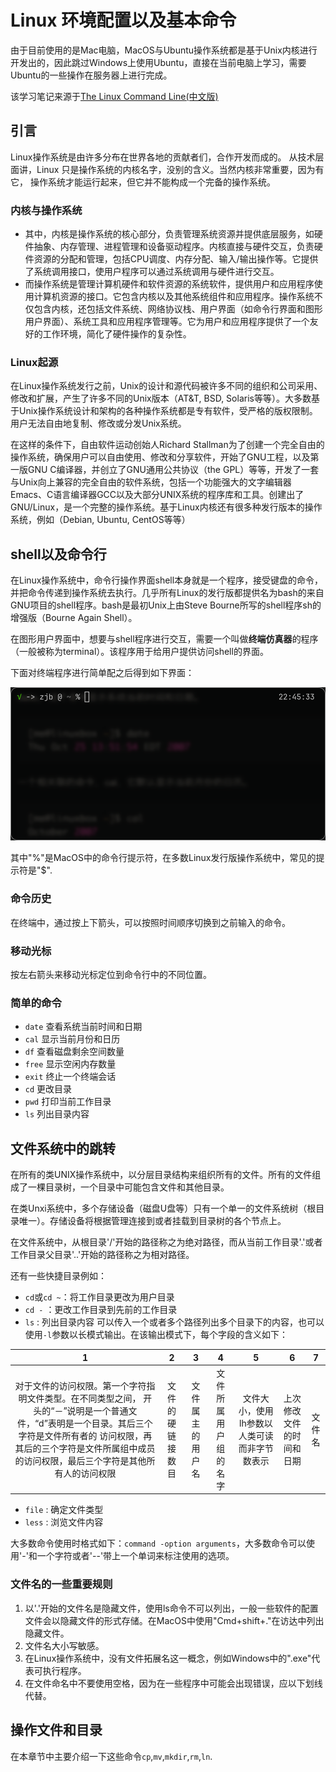 # Linux 环境配置以及基本命令

由于目前使用的是Mac电脑，MacOS与Ubuntu操作系统都是基于Unix内核进行开发出的，因此跳过Windows上使用Ubuntu，直接在当前电脑上学习，需要Ubuntu的一些操作在服务器上进行完成。

该学习笔记来源于[The Linux Command Line(中文版)](https://www.kancloud.cn/thinkphp/linux-command-line/39432)

## 引言

Linux操作系统是由许多分布在世界各地的贡献者们，合作开发而成的。 从技术层面讲，Linux 只是操作系统的内核名字，没别的含义。当然内核非常重要，因为有它， 操作系统才能运行起来，但它并不能构成一个完备的操作系统。

### 内核与操作系统

- 其中，内核是操作系统的核心部分，负责管理系统资源并提供底层服务，如硬件抽象、内存管理、进程管理和设备驱动程序。内核直接与硬件交互，负责硬件资源的分配和管理，包括CPU调度、内存分配、输入/输出操作等。它提供了系统调用接口，使用户程序可以通过系统调用与硬件进行交互。
- 而操作系统是管理计算机硬件和软件资源的系统软件，提供用户和应用程序使用计算机资源的接口。它包含内核以及其他系统组件和应用程序。操作系统不仅包含内核，还包括文件系统、网络协议栈、用户界面（如命令行界面和图形用户界面）、系统工具和应用程序管理等。它为用户和应用程序提供了一个友好的工作环境，简化了硬件操作的复杂性。

### Linux起源

在Linux操作系统发行之前，Unix的设计和源代码被许多不同的组织和公司采用、修改和扩展，产生了许多不同的Unix版本（AT&T, BSD, Solaris等等）。大多数基于Unix操作系统设计和架构的各种操作系统都是专有软件，受严格的版权限制。用户无法自由地复制、修改或分发Unix系统。

在这样的条件下，自由软件运动创始人Richard Stallman为了创建一个完全自由的操作系统，确保用户可以自由使用、修改和分享软件，开始了GNU工程，以及第一版GNU C编译器，并创立了GNU通用公共协议（the GPL）等等，开发了一套与Unix向上兼容的完全自由的软件系统，包括一个功能强大的文字编辑器Emacs、C语言编译器GCC以及大部分UNIX系统的程序库和工具。创建出了GNU/Linux，是一个完整的操作系统。基于Linux内核还有很多种发行版本的操作系统，例如（Debian, Ubuntu, CentOS等等）

## shell以及命令行

在Linux操作系统中，命令行操作界面shell本身就是一个程序，接受键盘的命令，并把命令传递到操作系统去执行。几乎所有Linux的发行版都提供名为bash的来自GNU项目的shell程序。bash是最初Unix上由Steve Bourne所写的shell程序sh的增强版（Bourne Again Shell）。

在图形用户界面中，想要与shell程序进行交互，需要一个叫做**终端仿真器**的程序（一般被称为terminal）。该程序用于给用户提供访问shell的界面。

下面对终端程序进行简单配之后得到如下界面：  

![file not found](image.png)

其中"%"是MacOS中的命令行提示符，在多数Linux发行版操作系统中，常见的提示符是"$".

### 命令历史

在终端中，通过按上下箭头，可以按照时间顺序切换到之前输入的命令。

### 移动光标

按左右箭头来移动光标定位到命令行中的不同位置。

### 简单的命令

- `date` 查看系统当前时间和日期
- `cal` 显示当前月份和日历
- `df` 查看磁盘剩余空间数量
- `free` 显示空闲内存数量
- `exit` 终止一个终端会话
- `cd` 更改目录
- `pwd` 打印当前工作目录
- `ls` 列出目录内容

## 文件系统中的跳转

在所有的类UNIX操作系统中，以分层目录结构来组织所有的文件。所有的文件组成了一棵目录树，一个目录中可能包含文件和其他目录。

在类Unxi系统中，多个存储设备（磁盘U盘等）只有一个单一的文件系统树（根目录唯一）。存储设备将根据管理连接到或者挂载到目录树的各个节点上。

在文件系统中，从根目录'/'开始的路径称之为绝对路径，而从当前工作目录'.'或者工作目录父目录'..'开始的路径称之为相对路径。

还有一些快捷目录例如：

- `cd`或`cd ~`：将工作目录更改为用户目录
- `cd -` ：更改工作目录到先前的工作目录
- `ls` : 列出目录内容 可以传入一个或者多个路径列出多个目录下的内容，也可以使用`-l`参数以长模式输出。在该输出模式下，每个字段的含义如下：

| 1 | 2 | 3 | 4 | 5 | 6 | 7 |
|:---:|:---:|:---:|:---:|:---:|:---:|:---:|
| 对于文件的访问权限。第一个字符指明文件类型。在不同类型之间， 开头的“－”说明是一个普通文件，“d”表明是一个目录。其后三个字符是文件所有者的 访问权限，再其后的三个字符是文件所属组中成员的访问权限，最后三个字符是其他所 有人的访问权限 | 文件的硬链接数目 | 文件属主的用户名 | 文件所属用户组的名字 | 文件大小，使用lh参数以人类可读而非字节数表示 | 上次修改文件的时间和日期 | 文件名 |

- `file` : 确定文件类型
- `less` : 浏览文件内容

大多数命令使用时格式如下：`command -option arguments`，大多数命令可以使用'-'和一个字符或者'--'带上一个单词来标注使用的选项。

### 文件名的一些重要规则

1. 以'.'开始的文件名是隐藏文件，使用ls命令不可以列出，一般一些软件的配置文件会以隐藏文件的形式存储。在MacOS中使用"Cmd+shift+."在访达中列出隐藏文件。
2. 文件名大小写敏感。
3. 在Linux操作系统中，没有文件拓展名这一概念，例如Windows中的".exe"代表可执行程序。
4. 在文件命名中不要使用空格，因为在一些程序中可能会出现错误，应以下划线代替。

## 操作文件和目录

在本章节中主要介绍一下这些命令`cp`,`mv`,`mkdir`,`rm`,`ln`.

